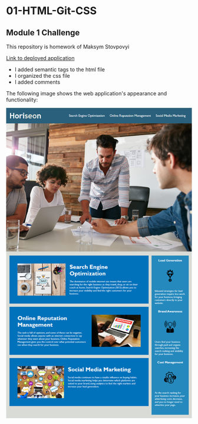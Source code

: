 # 01-HTML-Git-CSS

## Module 1 Challenge

This repository is homework of Maksym Stovpovyi

[Link to deployed application](https://youtu.be/P4Mu1t5rIXg)

* I added semantic tags to the html file
* I organized the css file
* I added comments

The following image shows the web application's appearance and functionality:


![demo](./assets/01-html-css-git-homework-demo.png)